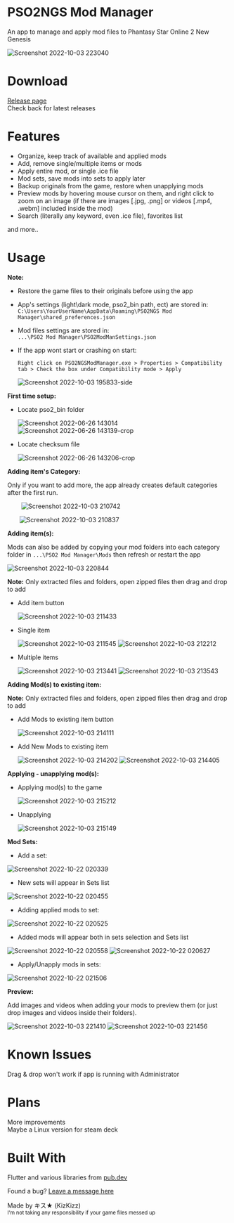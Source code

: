 # PSO2NGS Mod Manager 
 An app to manage and apply mod files to Phantasy Star Online 2 New Genesis  
 
![Screenshot 2022-10-03 223040](https://user-images.githubusercontent.com/101075148/193741786-da2d2e63-4c5f-4bb3-8941-9733a206f47d.png)

# Download

[Release page](https://github.com/KizKizz/pso2_mod_manager/releases)  
Check back for latest releases

# Features

- Organize, keep track of available and applied mods
- Add, remove single/multiple items or mods
- Apply entire mod, or single .ice file
- Mod sets, save mods into sets to apply later 
- Backup originals from the game, restore when unapplying mods
- Preview mods by hovering mouse cursor on them, and right click to zoom on an image (if there are images [.jpg, .png] or videos [.mp4, .webm] included inside the mod)
- Search (literally any keyword, even .ice file), favorites list

and more..

# Usage
**Note:**  
- Restore the game files to their originals before using the app
- App's settings (light\dark mode, pso2_bin path, ect) are stored in:  
  ```C:\Users\YourUserName\AppData\Roaming\PSO2NGS Mod Manager\shared_preferences.json```
- Mod files settings are stored in:  
  ```...\PSO2 Mod Manager\PSO2ModManSettings.json```
- If the app wont start or crashing on start:

  ```Right click on PSO2NGSModManager.exe > Properties > Compatibility tab > Check the box under Compatibility mode > Apply```
  
  ![Screenshot 2022-10-03 195833-side](https://user-images.githubusercontent.com/101075148/193726661-01acdf9c-c698-490e-af08-e7445adde2cb.png)


**First time setup:**

- Locate pso2_bin folder

   ![Screenshot 2022-06-26 143014](https://user-images.githubusercontent.com/101075148/175836232-f62b8484-c4a5-4815-a7b0-66d54b8f6332.png)
   ![Screenshot 2022-06-26 143139-crop](https://user-images.githubusercontent.com/101075148/175836300-1d3462b6-57e1-4418-b2ab-12bf66f7bcd8.png)

- Locate checksum file

   ![Screenshot 2022-06-26 143206-crop](https://user-images.githubusercontent.com/101075148/175836423-3b2b0ed6-b6b1-401c-9b71-2c7cb911db82.png)
 
**Adding item's Category:**

Only if you want to add more, the app already creates default categories after the first run.

   &nbsp;&nbsp;&nbsp;&nbsp;&nbsp;&nbsp;&nbsp; ![Screenshot 2022-10-03 210742](https://user-images.githubusercontent.com/101075148/193732721-3aebd1f3-ae9f-4059-8f1d-87d701671ff3.png)
 
   &nbsp;&nbsp;&nbsp;&nbsp;&nbsp;&nbsp;&nbsp;![Screenshot 2022-10-03 210837](https://user-images.githubusercontent.com/101075148/193732744-d6f284e9-8b57-4a60-b181-d0df4ef11619.png)

**Adding item(s):**

Mods can also be added by copying your mod folders into each category folder in ```...\PSO2 Mod Manager\Mods``` then refresh or restart the app

![Screenshot 2022-10-03 220844](https://user-images.githubusercontent.com/101075148/193739194-abb5080e-f08a-4c9f-bc71-0a0efeabd90a.png)

**Note:** Only extracted files and folders, open zipped files then drag and drop to add

- Add item button

  ![Screenshot 2022-10-03 211433](https://user-images.githubusercontent.com/101075148/193734145-34e7c51e-f007-4706-a8e1-10589e912cc9.png)

- Single item

   ![Screenshot 2022-10-03 211545](https://user-images.githubusercontent.com/101075148/193733863-79ecd18a-bdab-4145-a591-0d6dae40ae91.png)
   ![Screenshot 2022-10-03 212212](https://user-images.githubusercontent.com/101075148/193733886-ee36c433-0f13-4e12-8984-cf621ab67718.png)

- Multiple items

   ![Screenshot 2022-10-03 213441](https://user-images.githubusercontent.com/101075148/193735353-9bc82b6e-c922-421e-857a-4fdb4a887a8a.png)
   ![Screenshot 2022-10-03 213543](https://user-images.githubusercontent.com/101075148/193735364-4a7f2c5f-acb0-4774-a79a-992b829d123c.png)

   

**Adding Mod(s) to existing item:**

**Note:** Only extracted files and folders, open zipped files then drag and drop to add

- Add Mods to existing item button

    ![Screenshot 2022-10-03 214111](https://user-images.githubusercontent.com/101075148/193736351-4fc2d5ee-c2d6-40c3-95af-f58c47008dd5.png)

- Add New Mods to existing item

    ![Screenshot 2022-10-03 214202](https://user-images.githubusercontent.com/101075148/193736518-2fbd42a2-e222-4a00-ae52-ae1a5038e68e.png)
    ![Screenshot 2022-10-03 214405](https://user-images.githubusercontent.com/101075148/193736526-90233d52-5963-40a2-8054-220c5c40905c.png)


**Applying - unapplying mod(s):**

- Applying mod(s) to the game

   ![Screenshot 2022-10-03 215212](https://user-images.githubusercontent.com/101075148/193738228-041f0d31-a369-446e-b32f-422d4b1cd643.png)

- Unapplying

   ![Screenshot 2022-10-03 215149](https://user-images.githubusercontent.com/101075148/193738266-d3ccbabf-452a-4a1e-8e5d-2c9bee0e7846.png)
   
**Mod Sets:**
- Add a set:

![Screenshot 2022-10-22 020339](https://user-images.githubusercontent.com/101075148/197331327-c4d7e3f1-82fe-494d-accd-11f707729c64.png)
- New sets will appear in Sets list

![Screenshot 2022-10-22 020455](https://user-images.githubusercontent.com/101075148/197331331-5edcaf54-7cef-4a6a-9b72-239eceeaba92.png)
- Adding applied mods to set:

![Screenshot 2022-10-22 020525](https://user-images.githubusercontent.com/101075148/197331340-9d144bba-ad3d-48fa-9ece-240a1eac8dd6.png)
- Added mods will appear both in sets selection and Sets list

![Screenshot 2022-10-22 020558](https://user-images.githubusercontent.com/101075148/197331343-0c5af343-be13-4a7a-b143-264ca6087b4d.png)
![Screenshot 2022-10-22 020627](https://user-images.githubusercontent.com/101075148/197331347-061bdc08-c0f4-4c04-ade2-37045c2905e6.png)
- Apply/Unapply mods in sets:

![Screenshot 2022-10-22 021506](https://user-images.githubusercontent.com/101075148/197331609-59e1fec8-a9e7-412f-9d3f-44fe4b936ca5.png)

   
   
**Preview:**

Add images and videos when adding your mods to preview them (or just drop images and videos inside their folders).

![Screenshot 2022-10-03 221410](https://user-images.githubusercontent.com/101075148/193740743-db6a6ad2-c84f-48b7-b360-9b73aa0906ee.png)
![Screenshot 2022-10-03 221456](https://user-images.githubusercontent.com/101075148/193740766-179e4e6d-f971-4637-adff-1e7f81ec1e51.png)


# Known Issues
Drag & drop won't work if app is running with Administrator

# Plans
More improvements  
Maybe a Linux version for steam deck

# Built With

Flutter and various libraries from [pub.dev](https://pub.dev/packages)

Found a bug? [Leave a message here](https://github.com/KizKizz/pso2_mod_manager/issues)

Made by キス★ (KizKizz)  
<sup>I'm not taking any responsibility if your game files messed up</sup>
